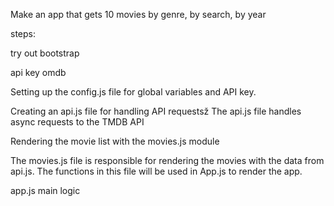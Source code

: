 Make an app that gets 10 movies by genre, by search, by year

steps:



try out bootstrap

api key  omdb


Setting up the config.js file for global variables and API key.


Creating an api.js file for handling API requestsž
The api.js file handles async requests to the TMDB API

Rendering the movie list with the movies.js module

The movies.js file is responsible for rendering the movies with the data from api.js. The functions in this file will be used in App.js to render the app.


app.js main logic